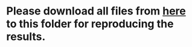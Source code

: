# Please download all files from [here](https://mailmissouri-my.sharepoint.com/:f:/g/personal/hefe_umsystem_edu/EqUmBxneFVdElaJ2vmC7YesBhUAh9U_7G0uk_gTbWViKFg?e=euMj19) to this folder for reproducing the results. 